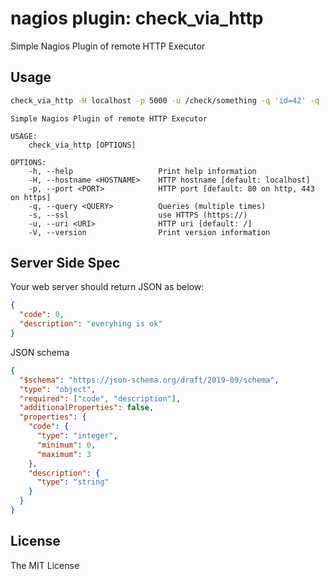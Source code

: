 nagios plugin: check_via_http
=============================

Simple Nagios Plugin of remote HTTP Executor

Usage
-----

```sh
check_via_http -H localhost -p 5000 -u /check/something -q 'id=42' -q 'criteria=high'
```

```
Simple Nagios Plugin of remote HTTP Executor

USAGE:
    check_via_http [OPTIONS]

OPTIONS:
    -h, --help                   Print help information
    -H, --hostname <HOSTNAME>    HTTP hostname [default: localhost]
    -p, --port <PORT>            HTTP port [default: 80 on http, 443 on https]
    -q, --query <QUERY>          Queries (multiple times)
    -s, --ssl                    use HTTPS (https://)
    -u, --uri <URI>              HTTP uri [default: /]
    -V, --version                Print version information
```

Server Side Spec
----------------

Your web server should return JSON as below:

```json
{
  "code": 0,
  "description": "everyhing is ok"
}
```

JSON schema

```json
{
  "$schema": "https://json-schema.org/draft/2019-09/schema",
  "type": "object",
  "required": ["code", "description"],
  "additionalProperties": false,
  "properties": {
    "code": {
      "type": "integer",
      "minimum": 0,
      "maximum": 3
    },
    "description": {
      "type": "string"
    }
  }
}
```

License
-------

The MIT License
